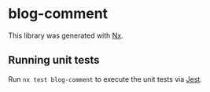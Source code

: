 # blog-comment

This library was generated with [Nx](https://nx.dev).

## Running unit tests

Run `nx test blog-comment` to execute the unit tests via [Jest](https://jestjs.io).
